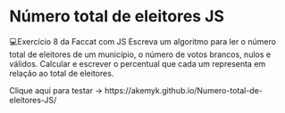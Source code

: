 # Número total de eleitores JS
💻Exercício 8 da Faccat com JS
Escreva um algoritmo para ler o número total de eleitores de um município, o número de votos
brancos, nulos e válidos. Calcular e escrever o percentual que cada um representa em relação ao total
de eleitores. 
<p>Clique aqui para testar -> https://akemyk.github.io/Numero-total-de-eleitores-JS/</p>
